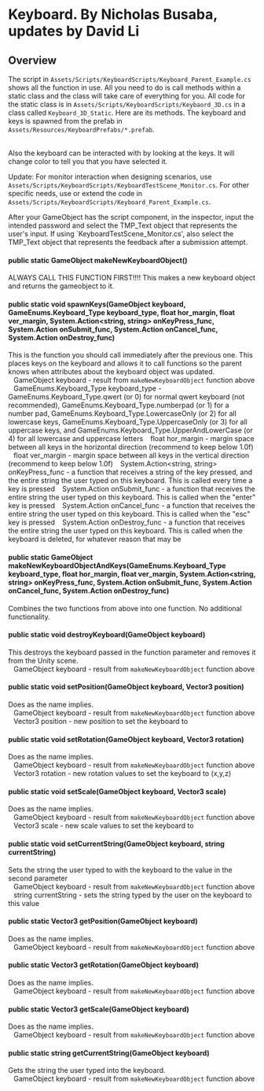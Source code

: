 # Keyboard. By Nicholas Busaba, updates by David Li

## Overview
The script in `Assets/Scripts/KeyboardScripts/Keyboard_Parent_Example.cs` shows all the function in use. All you need to do is call methods within a static class and the class will take care of everything for you.
All code for the static class is in `Assets/Scripts/KeyboardScripts/Keybaord_3D.cs` in a class called `Keyboard_3D_Static`. Here are its methods. The keyboard and keys is spawned from the prefab in `Assets/Resources/KeyboardPrefabs/*.prefab`. <br><br>

Also the keyboard can be interacted with by looking at the keys. It will change color to tell you that you have selected it.

Update: 
For monitor interaction when designing scenarios, use `Assets/Scripts/KeyboardScripts/KeyboardTestScene_Monitor.cs`. For other specific needs, use or extend the code in `Assets/Scripts/KeyboardScripts/Keyboard_Parent_Example.cs`.

After your GameObject has the script component, in the inspector, input the intended password and select the TMP_Text object that represents the user's input. If using `KeyboardTestScene_Monitor.cs', also select the TMP_Text object that represents the feedback after a submission attempt.

#### public static GameObject makeNewKeyboardObject()

ALWAYS CALL THIS FUNCTION FIRST!!!! This makes a new keyboard object and returns the gameobject to it.

#### public static void spawnKeys(GameObject keyboard, GameEnums.Keyboard_Type keyboard_type, float hor_margin, float ver_margin, System.Action<string, string> onKeyPress_func, System.Action<string> onSubmit_func, System.Action<string> onCancel_func, System.Action<string> onDestroy_func)

This is the function you should call immediately after the previous one. This places keys on the keyboard and allows it to call functions so the parent knows when attributes about the keyboard object was updated.<br>
&ensp; GameObject keyboard - result from `makeNewKeyboardObject` function above
&ensp; GameEnums.Keyboard_Type keyboard_type - GameEnums.Keyboard_Type.qwert (or 0) for normal qwert keyboard (not recommended), GameEnums.Keyboard_Type.numberpad (or 1) for a number pad, GameEnums.Keyboard_Type.LowercaseOnly (or 2) for all lowercase keys, GameEnums.Keyboard_Type.UppercaseOnly (or 3) for all uppercase keys, and GameEnums.Keyboard_Type.UpperAndLowerCase (or 4) for all lowercase and uppercase letters
&ensp; float hor_margin - margin space between all keys in the horizontal direction (recommend to keep below 1.0f)
&ensp; float ver_margin - margin space between all keys in the vertical direction (recommend to keep below 1.0f)
&ensp; System.Action<string, string> onKeyPress_func - a function that receives a string of the key pressed, and the entire string the user typed on this keyboard. This is called every time a key is pressed
&ensp; System.Action<string> onSubmit_func - a function that receives the entire string the user typed on this keyboard. This is called when the "enter" key is pressed
&ensp; System.Action<string> onCancel_func - a function that receives the entire string the user typed on this keyboard. This is called when the "esc" key is pressed
&ensp; System.Action<string> onDestroy_func - a function that receives the entire string the user typed on this keyboard. This is called when the keyboard is deleted, for whatever reason that may be

#### public static GameObject makeNewKeyboardObjectAndKeys(GameEnums.Keyboard_Type keyboard_type, float hor_margin, float ver_margin, System.Action<string, string> onKeyPress_func, System.Action<string> onSubmit_func, System.Action<string> onCancel_func, System.Action<string> onDestroy_func)

Combines the two functions from above into one function. No additional functionality.

#### public static void destroyKeyboard(GameObject keyboard)

This destroys the keyboard passed in the function parameter and removes it from the Unity scene. <br>
&ensp; GameObject keyboard - result from `makeNewKeyboardObject` function above

#### public static void setPosition(GameObject keyboard, Vector3 position)

Does as the name implies. <br>
&ensp; GameObject keyboard - result from `makeNewKeyboardObject` function above
&ensp; Vector3 position - new position to set the keyboard to

#### public static void setRotation(GameObject keyboard, Vector3 rotation)

Does as the name implies. <br>
&ensp; GameObject keyboard - result from `makeNewKeyboardObject` function above
&ensp; Vector3 rotation - new rotation values to set the keyboard to (x,y,z)

#### public static void setScale(GameObject keyboard, Vector3 scale)

Does as the name implies. <br>
&ensp; GameObject keyboard - result from `makeNewKeyboardObject` function above
&ensp; Vector3 scale - new scale values to set the keyboard to

#### public static void setCurrentString(GameObject keyboard, string currentString)

Sets the string the user typed to with the keyboard to the value in the second parameter <br>
&ensp; GameObject keyboard - result from `makeNewKeyboardObject` function above
&ensp; string currentString - sets the string typed by the user on the keyboard to this value

#### public static Vector3 getPosition(GameObject keyboard)

Does as the name implies. <br>
&ensp; GameObject keyboard - result from `makeNewKeyboardObject` function above

#### public static Vector3 getRotation(GameObject keyboard)

Does as the name implies. <br>
&ensp; GameObject keyboard - result from `makeNewKeyboardObject` function above

#### public static Vector3 getScale(GameObject keyboard)

Does as the name implies. <br>
&ensp; GameObject keyboard - result from `makeNewKeyboardObject` function above

#### public static string getCurrentString(GameObject keyboard)

Gets the string the user typed into the keyboard. <br>
&ensp; GameObject keyboard - result from `makeNewKeyboardObject` function above